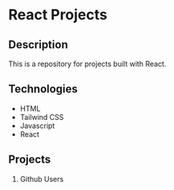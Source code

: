 # React Projects

## Description

This is a repository for projects built with React.

## Technologies

-   HTML
-   Tailwind CSS
-   Javascript
-   React

## Projects

1. Github Users
